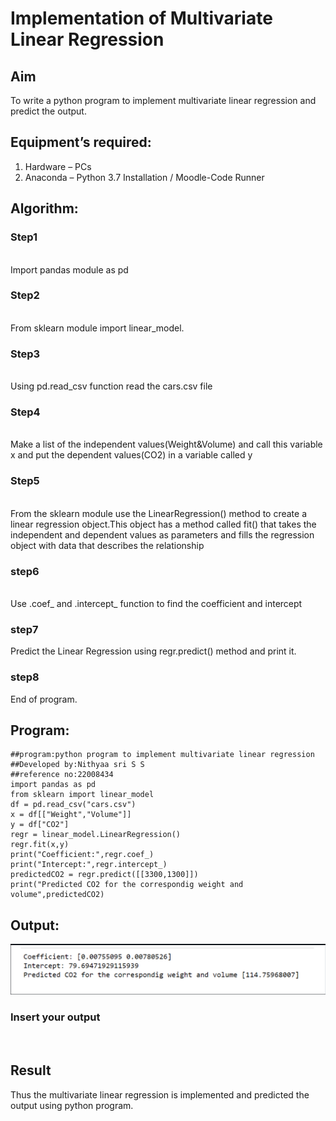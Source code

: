 # Implementation of Multivariate Linear Regression
## Aim
To write a python program to implement multivariate linear regression and predict the output.
## Equipment’s required:
1.	Hardware – PCs
2.	Anaconda – Python 3.7 Installation / Moodle-Code Runner
## Algorithm:
### Step1
<br>Import pandas module as pd

### Step2
<br>From sklearn module import linear_model.

### Step3
<br>Using pd.read_csv function read the cars.csv file

### Step4
<br>Make a list of the independent values(Weight&Volume) and call this variable x and put the dependent values(CO2) in a variable called y

### Step5
<br>From the sklearn module use the LinearRegression() method to create a linear regression object.This object has a method called fit() that takes the independent and dependent values as parameters and fills the regression object with data that describes the relationship

### step6
<br>Use .coef_ and .intercept_ function to find the coefficient and intercept

### step7
Predict the Linear Regression using regr.predict() method and print it.

### step8
End of program. 

## Program:
```
##program:python program to implement multivariate linear regression
##Developed by:Nithyaa sri S S
##reference no:22008434
import pandas as pd
from sklearn import linear_model
df = pd.read_csv("cars.csv")
x = df[["Weight","Volume"]]
y = df["CO2"]
regr = linear_model.LinearRegression()
regr.fit(x,y)
print("Coefficient:",regr.coef_)
print("Intercept:",regr.intercept_)
predictedCO2 = regr.predict([[3300,1300]])
print("Predicted CO2 for the correspondig weight and volume",predictedCO2)

```
## Output:
![](multivariate.png)

### Insert your output

<br>

## Result
Thus the multivariate linear regression is implemented and predicted the output using python program.
